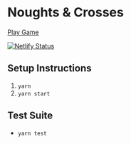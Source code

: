 # Noughts & Crosses

[Play Game](https://aarondunphy-noughts-and-crosses.netlify.app)

[![Netlify Status](https://api.netlify.com/api/v1/badges/5be8d6d7-52db-4f9b-80ad-fcc1f12a190b/deploy-status)](https://app.netlify.com/sites/aarondunphy-noughts-and-crosses/deploys)

## Setup Instructions

1. `yarn`
2. `yarn start`

## Test Suite

- `yarn test`
